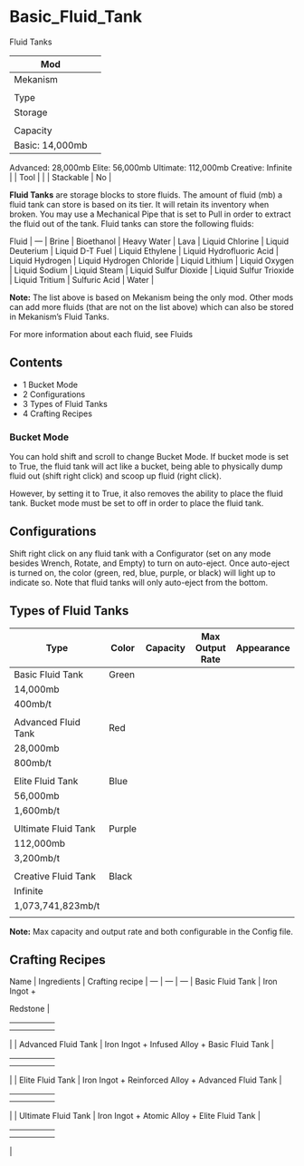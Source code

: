 # Basic_Fluid_Tank

Fluid Tanks

| Mod |  |
| --- | --- |
| Mekanism |  |
|  |  |
| Type |  |
| Storage |  |
|  |  |
| Capacity |  |
| Basic: 14,000mb |  |

Advanced: 28,000mb Elite: 56,000mb Ultimate: 112,000mb Creative: Infinite | | Tool | | | Stackable | No |

**Fluid Tanks** are storage blocks to store fluids. The amount of fluid (mb) a fluid tank can store is based on its tier. It will retain its inventory when broken. You may use a Mechanical Pipe that is set to Pull in order to extract the fluid out of the tank. Fluid tanks can store the following fluids:

Fluid |
— |
Brine |
Bioethanol |
Heavy Water |
Lava |
Liquid Chlorine |
Liquid Deuterium |
Liquid D-T Fuel |
Liquid Ethylene |
Liquid Hydrofluoric Acid |
Liquid Hydrogen |
Liquid Hydrogen Chloride |
Liquid Lithium |
Liquid Oxygen |
Liquid Sodium |
Liquid Steam |
Liquid Sulfur Dioxide |
Liquid Sulfur Trioxide |
Liquid Tritium |
Sulfuric Acid |
Water |

**Note:** The list above is based on Mekanism being the only mod. Other mods can add more fluids (that are not on the list above) which can also be stored in Mekanism’s Fluid Tanks.

For more information about each fluid, see Fluids

## Contents

- 1 Bucket Mode
- 2 Configurations
- 3 Types of Fluid Tanks
- 4 Crafting Recipes

### Bucket Mode

You can hold shift and scroll to change Bucket Mode. If bucket mode is set to True, the fluid tank will act like a bucket, being able to physically dump fluid out (shift right click) and scoop up fluid (right click).

However, by setting it to True, it also removes the ability to place the fluid tank. Bucket mode must be set to off in order to place the fluid tank.

## Configurations

Shift right click on any fluid tank with a Configurator (set on any mode besides Wrench, Rotate, and Empty) to turn on auto-eject. Once auto-eject is turned on, the color (green, red, blue, purple, or black) will light up to indicate so. Note that fluid tanks will only auto-eject from the bottom.

## Types of Fluid Tanks

| Type | Color | Capacity | Max Output Rate | Appearance |
| --- | --- | --- | --- | --- |
| Basic Fluid Tank | Green |  |  |  |
| 14,000mb |  |  |  |  |
| 400mb/t |  |  |  |  |
|  |  |  |  |  |
| Advanced Fluid Tank | Red |  |  |  |
| 28,000mb |  |  |  |  |
| 800mb/t |  |  |  |  |
|  |  |  |  |  |
| Elite Fluid Tank | Blue |  |  |  |
| 56,000mb |  |  |  |  |
| 1,600mb/t |  |  |  |  |
|  |  |  |  |  |
| Ultimate Fluid Tank | Purple |  |  |  |
| 112,000mb |  |  |  |  |
| 3,200mb/t |  |  |  |  |
|  |  |  |  |  |
| Creative Fluid Tank | Black |  |  |  |
| Infinite |  |  |  |  |
| 1,073,741,823mb/t |  |  |  |  |
|  |  |  |  |  |

**Note:** Max capacity and output rate and both configurable in the Config file.

## Crafting Recipes

Name | Ingredients | Crafting recipe |
— | — | — |
Basic Fluid Tank | Iron Ingot +

Redstone |

|  |  |  |  |  |
| --- | --- | --- | --- | --- |
|  |  |  |  |  |
|  |  |  |  |  |

| | Advanced Fluid Tank | Iron Ingot + Infused Alloy + Basic Fluid Tank |

|  |  |  |  |  |
| --- | --- | --- | --- | --- |
|  |  |  |  |  |
|  |  |  |  |  |

| | Elite Fluid Tank | Iron Ingot + Reinforced Alloy + Advanced Fluid Tank |

|  |  |  |  |  |
| --- | --- | --- | --- | --- |
|  |  |  |  |  |
|  |  |  |  |  |

| | Ultimate Fluid Tank | Iron Ingot + Atomic Alloy + Elite Fluid Tank |

|  |  |  |  |  |
| --- | --- | --- | --- | --- |
|  |  |  |  |  |
|  |  |  |  |  |

|